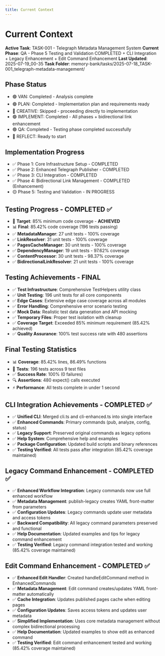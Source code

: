 ```yaml
---
title: Current Context
---
```


# Current Context

**Active Task**: TASK-001 - Telegraph Metadata Management System
**Current Phase**: QA - Phase 5 Testing and Validation COMPLETED + CLI Integration + Legacy Enhancement + Edit Command Enhancement
**Last Updated**: 2025-07-19_00-35
**Task Folder**: memory-bank/tasks/2025-07-18_TASK-001_telegraph-metadata-management/

## Phase Status
- 🟢 VAN: Completed - Analysis complete
- 🟢 PLAN: Completed - Implementation plan and requirements ready
- 🔴 CREATIVE: Skipped - proceeding directly to implementation
- 🟢 IMPLEMENT: Completed - All phases + bidirectional link enhancement
- 🟢 QA: Completed - Testing phase completed successfully
- 🔴 REFLECT: Ready to start

## Implementation Progress
- ✅ Phase 1: Core Infrastructure Setup - COMPLETED
- ✅ Phase 2: Enhanced Telegraph Publisher - COMPLETED
- ✅ Phase 3: CLI Integration - COMPLETED
- ✅ Phase 4: Bidirectional Link Management - COMPLETED (Enhancement)
- 🟡 Phase 5: Testing and Validation - IN PROGRESS

## Testing Progress - COMPLETED ✅
- 🎯 **Target**: 85% minimum code coverage - **ACHIEVED**
- 📊 **Final**: 85.42% code coverage (196 tests passing)
- ✅ **MetadataManager**: 27 unit tests - 100% coverage
- ✅ **LinkResolver**: 31 unit tests - 100% coverage
- ✅ **PagesCacheManager**: 30 unit tests - 100% coverage
- ✅ **DependencyManager**: 19 unit tests - 97.62% coverage
- ✅ **ContentProcessor**: 30 unit tests - 98.37% coverage
- ✅ **BidirectionalLinkResolver**: 21 unit tests - 100% coverage

## Testing Achievements - FINAL
- ✅ **Test Infrastructure**: Comprehensive TestHelpers utility class
- ✅ **Unit Testing**: 196 unit tests for all core components
- ✅ **Edge Cases**: Extensive edge case coverage across all modules
- ✅ **Error Handling**: Comprehensive error scenario testing
- ✅ **Mock Data**: Realistic test data generation and API mocking
- ✅ **Temporary Files**: Proper test isolation with cleanup
- ✅ **Coverage Target**: Exceeded 85% minimum requirement (85.42% achieved)
- ✅ **Quality Assurance**: 100% test success rate with 480 assertions

## Final Testing Statistics
- 📊 **Coverage**: 85.42% lines, 86.49% functions
- 🧪 **Tests**: 196 tests across 9 test files
- ✅ **Success Rate**: 100% (0 failures)
- 🔍 **Assertions**: 480 expect() calls executed
- ⚡ **Performance**: All tests complete in under 1 second

## CLI Integration Achievements - COMPLETED ✅
- ✅ **Unified CLI**: Merged cli.ts and cli-enhanced.ts into single interface
- ✅ **Enhanced Commands**: Primary commands (pub, analyze, config, status)
- ✅ **Legacy Support**: Preserved original commands as legacy options
- ✅ **Help System**: Comprehensive help and examples
- ✅ **Package Configuration**: Updated build scripts and binary references
- ✅ **Testing Verified**: All tests pass after integration (85.42% coverage maintained)

## Legacy Command Enhancement - COMPLETED ✅
- ✅ **Enhanced Workflow Integration**: Legacy commands now use full enhanced workflow
- ✅ **Metadata Management**: publish-legacy creates YAML front-matter from parameters
- ✅ **Configuration Updates**: Legacy commands update user metadata and access tokens
- ✅ **Backward Compatibility**: All legacy command parameters preserved and functional
- ✅ **Help Documentation**: Updated examples and tips for legacy command enhancement
- ✅ **Testing Verified**: Legacy command integration tested and working (85.42% coverage maintained)

## Edit Command Enhancement - COMPLETED ✅
- ✅ **Enhanced Edit Handler**: Created handleEditCommand method in EnhancedCommands
- ✅ **Metadata Management**: Edit command creates/updates YAML front-matter automatically
- ✅ **Cache Integration**: Updates published pages cache when editing pages
- ✅ **Configuration Updates**: Saves access tokens and updates user metadata
- ✅ **Simplified Implementation**: Uses core metadata management without complex bidirectional processing
- ✅ **Help Documentation**: Updated examples to show edit as enhanced command
- ✅ **Testing Verified**: Edit command enhancement tested and working (85.42% coverage maintained)